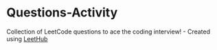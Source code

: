 # Questions-Activity
Collection of LeetCode questions to ace the coding interview! - Created using [LeetHub](https://github.com/QasimWani/LeetHub)
